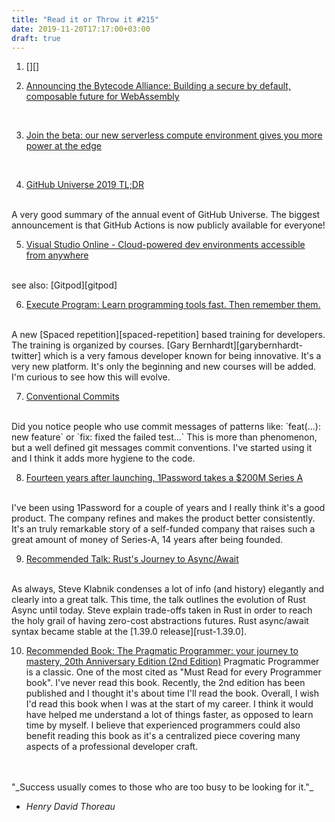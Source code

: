 ```yaml
---
title: "Read it or Throw it #215"
date: 2019-11-20T17:17:00+03:00
draft: true
---
```


1. [][]

2. [Announcing the Bytecode Alliance: Building a secure by default, composable future for WebAssembly][bytecode-alliance]
<br/>

3. [Join the beta: our new serverless compute environment gives you more power at the edge][fastly-serverless-edge]
<br/>

4. [GitHub Universe 2019 TL;DR][github-universe-2019]
<br/>
A very good summary of the annual event of GitHub Universe. The biggest announcement is that GitHub Actions is now publicly available for everyone!

5. [Visual Studio Online - Cloud-powered dev environments accessible from anywhere][vscode-online]
<br/>
see also: [Gitpod][gitpod]

6. [Execute Program: Learn programming tools fast. Then remember them.][executeprogram]
<br/>
A new [Spaced repetition][spaced-repetition] based training for developers.
The training is organized by courses.  [Gary Bernhardt][garybernhardt-twitter] which is a very famous developer
known for being innovative.
It's a very new platform. It's only the beginning and new courses will be added. I'm curious to see how this will evolve.

7. [Conventional Commits][conventionalcommits]
<br/>
Did you notice people who use commit messages of patterns like:
`feat(...): new feature` or `fix: fixed the failed test...`
This is more than phenomenon, but a well defined git messages commit conventions.
I've started using it and I think it adds more hygiene to the code.

8. [Fourteen years after launching, 1Password takes a $200M Series A][1password-series-a]
<br/>
I've been using 1Password for a couple of years and I really think it's a good product. The company refines and makes the product better consistently.
It's an truly remarkable story of a self-funded company that raises such a  great amount of money of Series-A, 14 years after being founded.

9. [Recommended Talk: Rust's Journey to Async/Await][rust-async-await-talk]
<br/>
As always, Steve Klabnik condenses a lot of info (and history) elegantly and clearly into a great talk.
This time, the talk outlines the evolution of Rust Async until today. Steve explain trade-offs taken in Rust in order to reach the holy grail
of having zero-cost abstractions futures.
Rust async/await syntax became stable at the [1.39.0 release][rust-1.39.0].

10. [Recommended Book: The Pragmatic Programmer: your journey to mastery, 20th Anniversary Edition (2nd Edition)][pragmatic-programmer]
Pragmatic Programmer is a classic. One of the most cited as "Must Read for every Programmer book".
I've never read this book. Recently, the 2nd edition has been published and I thought it's about time I'll read the book.
Overall, I wish I'd read this book when I was at the start of my career. I think it would have helped me understand a lot of things faster, as opposed
to learn time by myself. I believe that experienced programmers could also benefit reading this book as it's a centralized piece covering many
aspects of a professional developer craft.
<br/>

<br/>
"_Success usually comes to those who are too busy to be looking for it."_

- _Henry David Thoreau_

[rust-async-await-talk]: https://www.youtube.com/watch?v=lJ3NC-R3gSI
[1password-series-a]: https://techcrunch.com/2019/11/14/fourteen-years-after-launching-1password-takes-first-funding-a-200m-series-a/
[github-universe-2019]: https://changelog.com/posts/github-universe-2019-tldr
[bytecode-alliance]: https://bytecodealliance.org/articles/announcing-the-bytecode-alliance
[vscode-online]: https://visualstudio.microsoft.com/services/visual-studio-online/
[gitpod]: https://www.gitpod.io/
[fastly-serverless-edge]: https://www.fastly.com/blog/join-the-beta-new-serverless-compute-environment-at-the-edge
[spaced-repetition]: https://en.wikipedia.org/wiki/Spaced_repetition
[executeprogram]: https://www.executeprogram.com/
[garybernhardt-twitter]: https://twitter.com/garybernhardt
[conventionalcommits]: https://www.conventionalcommits.org/
[rust-1.39.0]: https://blog.rust-lang.org/2019/11/07/Async-await-stable.html
[pragmatic-programmer]: https://www.amazon.com/Pragmatic-Programmer-journey-mastery-Anniversary/dp/0135957052/
